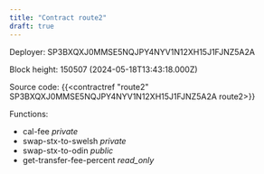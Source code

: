 ```yaml
---
title: "Contract route2"
draft: true
---
```

Deployer: SP3BXQXJ0MMSE5NQJPY4NYV1N12XH15J1FJNZ5A2A


 



Block height: 150507 (2024-05-18T13:43:18.000Z)

Source code: {{<contractref "route2" SP3BXQXJ0MMSE5NQJPY4NYV1N12XH15J1FJNZ5A2A route2>}}

Functions:

* cal-fee _private_
* swap-stx-to-swelsh _private_
* swap-stx-to-odin _public_
* get-transfer-fee-percent _read_only_
